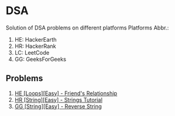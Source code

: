 # DSA
Solution of DSA problems on different platforms
Platforms Abbr.:
1. HE: HackerEarth
2. HR: HackerRank
3. LC: LeetCode
4. GG: GeeksForGeeks

## Problems
1. [HE [Loops][Easy] - Friend's Relationship](https://www.hackerearth.com/practice/basic-programming/input-output/basics-of-input-output/practice-problems/algorithm/friends-relationship-1/)
2. [HR [String][Easy] - Strings Tutorial](https://www.hackerrank.com/challenges/c-tutorial-strings/problem?isFullScreen=true)
3. [GG [String][Easy] - Reverse String](https://practice.geeksforgeeks.org/problems/reverse-a-string/1)
